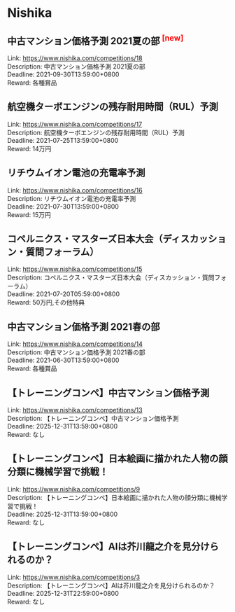 # Nishika



## 中古マンション価格予測 2021夏の部 <sup style="color:red">[new]<sup>  

Link: https://www.nishika.com/competitions/18  
Description: 中古マンション価格予測 2021夏の部  
Deadline: 2021-09-30T13:59:00+0800  
Reward: 各種賞品  


## 航空機ターボエンジンの残存耐用時間（RUL）予測

Link: https://www.nishika.com/competitions/17  
Description: 航空機ターボエンジンの残存耐用時間（RUL）予測  
Deadline: 2021-07-25T13:59:00+0800  
Reward: 14万円  


## リチウムイオン電池の充電率予測

Link: https://www.nishika.com/competitions/16  
Description: リチウムイオン電池の充電率予測  
Deadline: 2021-07-30T13:59:00+0800  
Reward: 15万円  


## コペルニクス・マスターズ日本大会（ディスカッション・質問フォーラム）

Link: https://www.nishika.com/competitions/15  
Description: コペルニクス・マスターズ日本大会（ディスカッション・質問フォーラム）  
Deadline: 2021-07-20T05:59:00+0800  
Reward: 50万円,その他特典  


## 中古マンション価格予測 2021春の部

Link: https://www.nishika.com/competitions/14  
Description: 中古マンション価格予測 2021春の部  
Deadline: 2021-06-30T13:59:00+0800  
Reward: 各種賞品  


## 【トレーニングコンペ】中古マンション価格予測

Link: https://www.nishika.com/competitions/13  
Description: 【トレーニングコンペ】中古マンション価格予測  
Deadline: 2025-12-31T13:59:00+0800  
Reward: なし  


## 【トレーニングコンペ】日本絵画に描かれた人物の顔分類に機械学習で挑戦！

Link: https://www.nishika.com/competitions/9  
Description: 【トレーニングコンペ】日本絵画に描かれた人物の顔分類に機械学習で挑戦！  
Deadline: 2025-12-31T13:59:00+0800  
Reward: なし  


## 【トレーニングコンペ】AIは芥川龍之介を見分けられるのか？

Link: https://www.nishika.com/competitions/3  
Description: 【トレーニングコンペ】AIは芥川龍之介を見分けられるのか？  
Deadline: 2025-12-31T22:59:00+0800  
Reward: なし  

